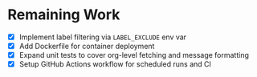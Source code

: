 # Remaining Work

- [x] Implement label filtering via `LABEL_EXCLUDE` env var
- [x] Add Dockerfile for container deployment
- [x] Expand unit tests to cover org-level fetching and message formatting
- [x] Setup GitHub Actions workflow for scheduled runs and CI
